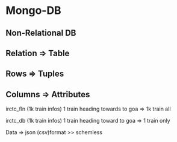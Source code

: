 # Mongo-DB

## Non-Relational DB

## Relation => Table
## Rows => Tuples
## Columns => Attributes

irctc_fln (1k train infos)
1 train heading towards to goa => 1k train all

irctc_db (1k train infos)
1 train heading toward to goa => 1 train only


Data => json (csv)format >> schemless

